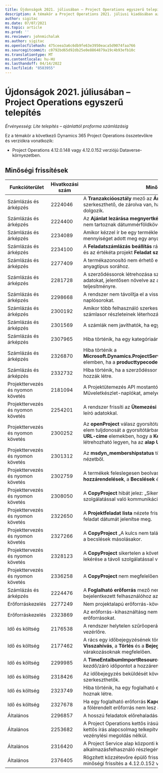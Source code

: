 ```yaml
---
title: Újdonságok 2021. júliusában – Project Operations egyszerű telepítés
description: A témakör a Project Operations 2021. júliusi kiadásában az egyszerű telepítésben elérhető minőségi frissítésekkel kapcsolatban nyújt tájékoztatást.
author: sigitac
ms.date: 07/07/2021
ms.topic: article
ms.prod: ''
ms.reviewer: johnmichalak
ms.author: sigitac
ms.openlocfilehash: 475ceea3a6c6db9fe63e3950eaca5d9074faa766
ms.sourcegitcommit: c0792bd65d92db25e0e8864879a19c4b93efb10c
ms.translationtype: MT
ms.contentlocale: hu-HU
ms.lasthandoff: 04/14/2022
ms.locfileid: "8583955"
---
```

# <a name="whats-new-july-2021---project-operations-lite-deployment"></a>Újdonságok 2021. júliusában – Project Operations egyszerű telepítés

_Érvényesség: Lite telepítés – ajánlattól proforma számlázásig_

Ez a témakör a következő Dynamics 365 Project Operations összetevőkre és verziókra vonatkozik:

  - Project Operations 4.12.0.148 vagy 4.12.0.152 verziójú Dataverse-környezetben.

## <a name="quality-updates"></a>Minőségi frissítések
| **Funkcióterület**              | **Hivatkozási szám** | **Minőségi frissítés**                                                                                                                                                                                             |
|-------------------------------|----------------------|----------------------------------------------------------------------------------------------------------------------------------------------------------------------------------------------------------------|
| Számlázás és árképzés           | 2224046              | A **Tranzakcióosztály** mező az **Árajánlatsor részletei** lapon szerkeszthető, de zárolva van, ha az **Árajánlatsor részletei** oldalról dolgozik.                                                                     |
| Számlázás és árképzés           | 2224400              | Az **Ajánlat lezárása megnyertként** művelet sikertelen, ha az ajánlathoz nem tartoznak dátummérföldkövek.                                                                                                                                    |
| Számlázás és árképzés           | 2234089              | Amikor kézzel ír be egy termékleírást, a rendszer törli a adatokat, miután mennyiséget adott meg egy anyagbecsléshez.                                                                                                                         |
| Számlázás és árképzés           | 2234100              | A **Feladatszámlázás beállítás** rács nem tartalmazza az **Anyag** oszlopot és az értékéta projekt **Feladat számlázása** lapján.                                                                                                       |
| Számlázás és árképzés           | 2277409              | A termékazonosító nem érhető el a szerződéssor-részleteiben egy anyagtípus sorához.                                                                                                                                        |
| Számlázás és árképzés           | 2281728              | A szerződéssorok létrehozása szükségtelenül újraértékeli a tényleges adatokat, jelentősen növelve az adatok mennyiségét, ami hatással van a teljesítményre.                                                                                |
| Számlázás és árképzés           | 2298668              | A rendszer nem távolítja el a visszahívott és törölt kiadásokhoz társított naplósorokat.                                                                                                                                     |
| Számlázás és árképzés           | 2300192              | Amikor több felhasználó szerkeszt egy számlát, lehetséges, egy új számlasor részleteinek léterhozása egy megerősített számlán.                                                                                   |
| Számlázás és árképzés           | 2301569              | A számlák nem javíthatók, ha egy 0\$ összegű foglalót alkalmaznak.                                                                                                                                        |
| Számlázás és árképzés           | 2307965              | Hiba történik, ha egy kategóriaárat hiányzó értékekkel hoznak létre.                                                                                                                           |
| Számlázás és árképzés           | 2326870              | Hiba történik a **Microsoft.Dynamics.ProjectService.Plugins.PostInvoserviceLineDelete** elemben, ha a **producttypecode** értéke null.                                                                            |
| Számlázás és árképzés           | 2332732              | Hiba történik, ha a szerződéssor mérföldkövét megrendeléssor nélkül hozzák létre.                                                                                                                |
| Projekttervezés és nyomon követés | 2181094              | A Projektütemezés API mostantól támogatja a PSS-naplókat és Műveletkészlet-naplókat, amelyek 90 napig vannak tárolva.                                                                                                                  |
| Projekttervezés és nyomon követés | 2254201              | A rendszer frissíti az **Ütemezési mód** címkéjét az alapértelmezett logikát leíró adatokkal.                                                                                                                                      |
| Projekttervezés és nyomon követés | 2300252              | Az **openProject** válasz gyorsítótára frissül, és tartalmazza a lexikális elem tuljdonosát a gyorsítótárban, az **alap URL-cím** és a **Szegmens URL-címe** elemekben, hogy a **Kérelmező URL-cím** mindig újra létrehozható legyen, ha az **alap URL-cím** megváltozik. |
| Projekttervezés és nyomon követés | 2301312              | Az **msdyn_membershipstatus** törölve lett a **Projekt csoporttag** nézetből.                                                                                                                                        |
| Projekttervezés és nyomon követés | 2302759              | A termékek feleslegesen beolvasásra kerülnek az **Erőforrás-hozzárendelések**, a **Becslések** és **Költségbecslések** lapokon.                                                                                                        |
| Projekttervezés és nyomon követés | 2308050              | A **CopyProject** hibát jelez: „Sikertelen a jogkivonat lekérése a távoli szolgálatással való kommunikációhoz”.                                                                                                                           |
| Projekttervezés és nyomon követés | 2322650              | A **Projektfeladat lista** nézete frissítve lett, hogy alapértelmezetten a feladat dátumát jelenítse meg.                                                                                                            |
| Projekttervezés és nyomon követés | 2327266              | A **CopyProject** „A kulcs nem található a szótárban” hibaüzenetet generál a becslések másolásakor.                                                                                                      |
| Projekttervezés és nyomon követés | 2328123              | A **CopyProject** sikertelen a következő hibával: „Sikertelen a jogkivonat lekérése a távoli szolgálatással való kommunikációhoz”.                                                                                                                          |
| Projekttervezés és nyomon követés | 2336258              | A **CopyProject** nem megfelelően másolja át az erőforrások pozícióneveit.                                                                                                                                                 |
| Számlázás és árképzés           | 2224476              | A **Foglalható erőforrás** mező nem áll megfelelően alaphelyeztbe a bejelentkezett felhasználóhoz az **Anyaghasználat** lapon.                                                                                                            |
| Erőforráskezelés           | 2277249              | Nem projektalapú erőforrás-követelmény frissítése során hiba történik.                                                                                                            |
| Erőforráskezelés           | 2323869              | Az erőforrás-kihasználtásg nem ismeri fel megfelelően a szűrt erőforrásokat.                                                                                                                                             |
| Idő és költség              | 2176538              | A rendszer helytelen szűrőoperátorokat alkalmaz az **Időbejegyzés** vezérlőre.                                                                                                                                                   |
| Idő és költség              | 2177462              | A rács egy időbejegyzésének törlésekor nem frissül a **Küldés**, a **Visszahívás**, a **Törlés** és a **Bejegyzés szerkesztése** gomb állapota a várakozásoknak megfelelően.                                                                                        |
| Idő és költség              | 2299985              | A **TimeEntalbumImportResourceAsignment** nem tartja meg a kezdő/záró időpontot a hozzárendelés-kontúrokból.                                                                                                  |
| Idő és költség              | 2318426              | Az időbejegyzés beküldését követően a zárolt mezők továbbra is szerkeszthetők.                                                                                                                                   |
| Idő és költség              | 2323749              | Hiba történik, ha egy foglalható erőforrás **Kapcsolódó** lapjáról költséget hoznak létre.                                                                                                      |
| Idő és költség              | 2327678              | Ha egy foglalható erőforrás **Kapcsolódó** lapjáról hoz létre időbejegyzést, a fölérendelt erőforrás nem lesz átadva időbejegyzés vezérlőnek.                                                                            |
| Általános                       | 2296857              | A hosszú feladatok előrehaladásának nyomon követése.                                                                                                                                                                        |
| Általános                       | 2253682              | A Project Operations kettős írású megoldását nem szabad telepíteni, ha a kettős írás alapcsolmag telkepítve van egy környezetben a kettős írású vezénylési megoldás nélkül.                                                |
| Általános                       | 2316420              | A Project Service alap központi kiépítése sikertelen az alkalmazásfelhasználó részlegének megváltozása esetén.                                                                                                                     |
| Általános                       | 2376405              | Rögzített közzétevőre épülő frissítéssel kapcsolatos probléma (A minőségi frissítés a 4.12.0.152 verzióban érhető el)                                                                                                                     |

